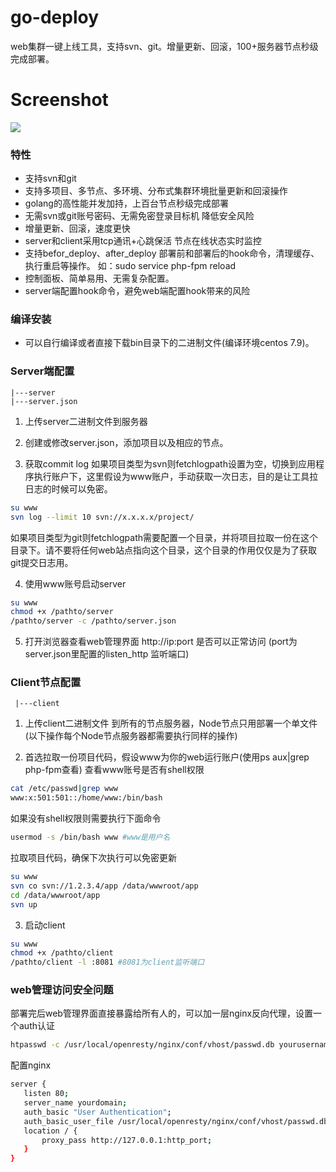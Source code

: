 # go-deploy
web集群一键上线工具，支持svn、git。增量更新、回滚，100+服务器节点秒级完成部署。

# Screenshot
![](https://github.com/ikool-cn/go-deploy/blob/master/Screenshot.png)

### 特性
- 支持svn和git
- 支持多项目、多节点、多环境、分布式集群环境批量更新和回滚操作
- golang的高性能并发加持，上百台节点秒级完成部署
- 无需svn或git账号密码、无需免密登录目标机 降低安全风险
- 增量更新、回滚，速度更快
- server和client采用tcp通讯+心跳保活 节点在线状态实时监控
- 支持befor_deploy、after_deploy 部署前和部署后的hook命令，清理缓存、执行重启等操作。 如：sudo service php-fpm reload
- 控制面板、简单易用、无需复杂配置。
- server端配置hook命令，避免web端配置hook带来的风险

### 编译安装
 - 可以自行编译或者直接下载bin目录下的二进制文件(编译环境centos 7.9)。
 
### Server端配置
```
|---server
|---server.json
```
 
1. 上传server二进制文件到服务器
     
2. 创建或修改server.json，添加项目以及相应的节点。
3. 获取commit log
   如果项目类型为svn则fetchlogpath设置为空，切换到应用程序执行账户下，这里假设为www账户，手动获取一次日志，目的是让工具拉日志的时候可以免密。
```bash
su www
svn log --limit 10 svn://x.x.x.x/project/
```
   如果项目类型为git则fetchlogpath需要配置一个目录，并将项目拉取一份在这个目录下。请不要将任何web站点指向这个目录，这个目录的作用仅仅是为了获取git提交日志用。

4. 使用www账号启动server
```bash
su www
chmod +x /pathto/server
/pathto/server -c /pathto/server.json
```
     
5. 打开浏览器查看web管理界面 http://ip:port 是否可以正常访问 (port为server.json里配置的listen_http 监听端口)

### Client节点配置
```
 |---client
```

1. 上传client二进制文件 到所有的节点服务器，Node节点只用部署一个单文件(以下操作每个Node节点服务器都需要执行同样的操作)

2. 首选拉取一份项目代码，假设www为你的web运行账户(使用ps aux|grep php-fpm查看)
   查看www账号是否有shell权限
```bash
cat /etc/passwd|grep www 
www:x:501:501::/home/www:/bin/bash
```
   如果没有shell权限则需要执行下面命令
```bash
usermod -s /bin/bash www #www是用户名
```
   拉取项目代码，确保下次执行可以免密更新
```bash
su www
svn co svn://1.2.3.4/app /data/wwwroot/app
cd /data/wwwroot/app
svn up
```
3. 启动client
```bash
su www
chmod +x /pathto/client
/pathto/client -l :8081 #8081为client监听端口
```

### web管理访问安全问题
   部署完后web管理界面直接暴露给所有人的，可以加一层nginx反向代理，设置一个auth认证
```bash
htpasswd -c /usr/local/openresty/nginx/conf/vhost/passwd.db yourusername
```
   配置nginx
```bash
server {
   listen 80;
   server_name yourdomain;
   auth_basic "User Authentication";
   auth_basic_user_file /usr/local/openresty/nginx/conf/vhost/passwd.db;
   location / {
       proxy_pass http://127.0.0.1:http_port;
   }
}
```
